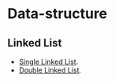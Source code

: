 # Data-structure
 ## Linked List
 - [Single Linked List](https://github.com/AMIYAMAITY/Data-structure/blob/master/single_linked_list.c).
 - [Double Linked List](https://github.com/AMIYAMAITY/Data-structure/blob/master/double_linked_list.c).

